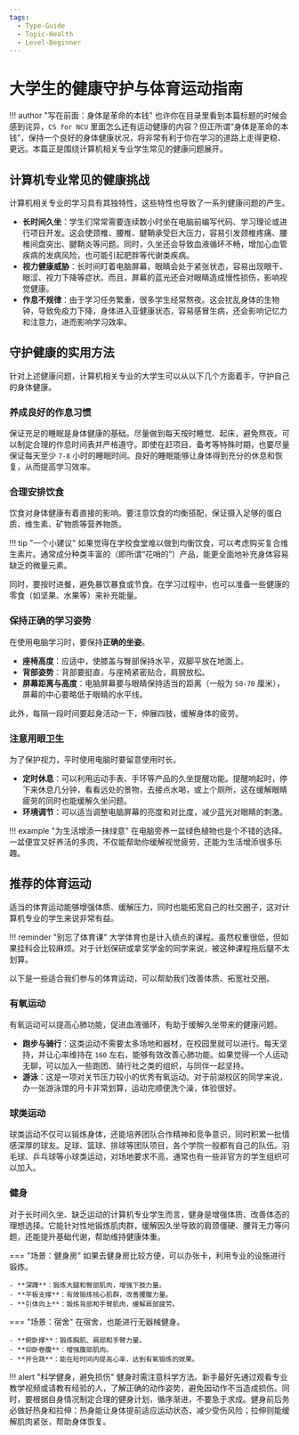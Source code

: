 ```yaml
---
tags:
  - Type-Guide
  - Topic-Health
  - Level-Beginner
---
```


# 大学生的健康守护与体育运动指南

!!! author "写在前面：身体是革命的本钱"
    也许你在目录里看到本篇标题的时候会感到诧异，`CS for NCU` 里面怎么还有运动健康的内容？但正所谓“身体是革命的本钱”，保持一个良好的身体健康状况，将非常有利于你在学习的道路上走得更稳、更远。本篇正是围绕计算机相关专业学生常见的健康问题展开。

## 计算机专业常见的健康挑战

计算机相关专业的学习具有其独特性，这些特性也导致了一系列健康问题的产生。

-   **长时间久坐**：学生们常常需要连续数小时坐在电脑前编写代码、学习理论或进行项目开发。这会使颈椎、腰椎、腱鞘承受巨大压力，容易引发颈椎疼痛、腰椎间盘突出、腱鞘炎等问题。同时，久坐还会导致血液循环不畅，增加心血管疾病的发病风险，也可能引起肥胖等代谢类疾病。
-   **视力健康威胁**：长时间盯着电脑屏幕，眼睛会处于紧张状态，容易出现眼干、眼涩、视力下降等症状。而且，屏幕的蓝光还会对眼睛造成慢性损伤，影响视觉健康。
-   **作息不规律**：由于学习任务繁重，很多学生经常熬夜。这会扰乱身体的生物钟，导致免疫力下降，身体进入亚健康状态，容易感冒生病，还会影响记忆力和注意力，进而影响学习效率。

## 守护健康的实用方法

针对上述健康问题，计算机相关专业的大学生可以从以下几个方面着手，守护自己的身体健康。

### 养成良好的作息习惯

保证充足的睡眠是身体健康的基础。尽量做到每天按时睡觉、起床，避免熬夜。可以制定合理的作息时间表并严格遵守。即使在赶项目、备考等特殊时期，也要尽量保证每天至少 `7-8` 小时的睡眠时间。良好的睡眠能够让身体得到充分的休息和恢复，从而提高学习效率。

### 合理安排饮食

饮食对身体健康有着直接的影响。要注意饮食的均衡搭配，保证摄入足够的蛋白质、维生素、矿物质等营养物质。

!!! tip "一个小建议"
    如果觉得在学校食堂难以做到均衡饮食，可以考虑购买复合维生素片。通常成分种类丰富的（即所谓“花哨的”）产品，能更全面地补充身体容易缺乏的微量元素。

同时，要按时进餐，避免暴饮暴食或节食。在学习过程中，也可以准备一些健康的零食（如坚果、水果等）来补充能量。

### 保持正确的学习姿势

在使用电脑学习时，要保持**正确的坐姿**。

-   **座椅高度**：应适中，使膝盖与臀部保持水平，双脚平放在地面上。
-   **背部姿势**：背部要挺直，与座椅紧密贴合，肩膀放松。
-   **屏幕距离与高度**：电脑屏幕要与眼睛保持适当的距离（一般为 `50-70` 厘米），屏幕的中心要略低于眼睛的水平线。

此外，每隔一段时间要起身活动一下，伸展四肢，缓解身体的疲劳。

### 注意用眼卫生

为了保护视力，平时使用电脑时要留意使用时长。

-   **定时休息**：可以利用运动手表、手环等产品的久坐提醒功能。提醒响起时，停下来休息几分钟，看看远处的景物，去接点水喝，或上个厕所，这在缓解眼睛疲劳的同时也能缓解久坐问题。
-   **环境调节**：可以适当调整电脑屏幕的亮度和对比度，减少蓝光对眼睛的刺激。

!!! example "为生活增添一抹绿意"
    在电脑旁养一盆绿色植物也是个不错的选择。一盆便宜又好养活的多肉，不仅能帮助你缓解视觉疲劳，还能为生活增添很多乐趣。

## 推荐的体育运动

适当的体育运动能够增强体质、缓解压力，同时也能拓宽自己的社交圈子，这对计算机专业的学生来说非常有益。

!!! reminder "别忘了体育课"
    大学体育也是计入绩点的课程。虽然权重很低，但如果挂科会比较麻烦。对于计划保研或拿奖学金的同学来说，被这种课程拖后腿不太划算。

以下是一些适合我们参与的体育运动，可以帮助我们改善体质、拓宽社交圈。

### 有氧运动

有氧运动可以提高心肺功能，促进血液循环，有助于缓解久坐带来的健康问题。

-   **跑步与骑行**：这类运动不需要太多场地和器材，在校园里就可以进行。每天坚持，并让心率维持在 `160` 左右，能够有效改善心肺功能。如果觉得一个人运动无聊，可以加入一些跑团、骑行社之类的组织，与同伴一起坚持。
-   **游泳**：这是一项对关节压力较小的优秀有氧运动。对于前湖校区的同学来说，办一张游泳馆的月卡非常划算，运动完顺便洗个澡，体验很好。

### 球类运动

球类运动不仅可以锻炼身体，还能培养团队合作精神和竞争意识，同时积累一批情感深厚的球友。足球、篮球、排球等团队项目，各个学院一般都有自己的队伍。羽毛球、乒乓球等小球类运动，对场地要求不高，通常也有一些非官方的学生组织可以加入。

### 健身

对于长时间久坐、缺乏运动的计算机专业学生而言，健身是增强体质、改善体态的理想选择。它能针对性地锻炼肌肉群，缓解因久坐导致的肩颈僵硬、腰背无力等问题，还能提升基础代谢，帮助维持健康体重。

=== "场景：健身房"
    如果去健身房比较方便，可以办张卡，利用专业的设施进行锻炼。

    - **深蹲**：锻炼大腿和臀部肌肉，增强下肢力量。
    - **平板支撑**：有效锻炼核心肌群，改善腰腹力量。
    - **引体向上**：锻炼背部和手臂肌肉，缓解肩部疲劳。

=== "场景：宿舍"
    在宿舍，也能进行无器械健身。

    - **俯卧撑**：锻炼胸肌、肩部和手臂力量。
    - **仰卧卷腹**：增强腹部肌肉。
    - **开合跳**：能在短时间内提高心率，达到有氧锻炼的效果。

!!! alert "科学健身，避免损伤"
    健身时需注意科学方法。新手最好先通过观看专业教学视频或请教有经验的人，了解正确的动作姿势，避免因动作不当造成损伤。同时，要根据自身情况制定合理的健身计划，循序渐进，不要急于求成。健身前后务必做好热身和拉伸：热身能让身体提前适应运动状态，减少受伤风险；拉伸则能缓解肌肉紧张，帮助身体恢复。
